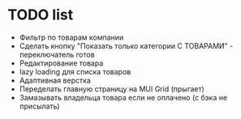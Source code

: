 # TODO list

- Фильтр по товарам компании
- Сделать кнопку "Показать только категории С ТОВАРАМИ" - переключатель готов
- Редактирование товара
- lazy loading для списка товаров
- Адаптивная верстка
- Переделать главную страницу на MUI Grid (прыгает)
- Замазывать владельца товара если не оплачено (с бэка не присылать)